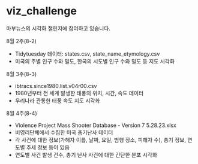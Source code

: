 # viz_challenge

마부뉴스의 시각화 챌린지에 참여하고 있습니다. 

8월 2주(8-2)
- Tidytuesday 데이터: states.csv, state_name_etymology.csv
- 미국의 주별 인구 수와 밀도, 한국의 시도별 인구 수와 밀도 등 지도 시각화

8월 3주(8-3)
- ibtracs.since1980.list.v04r00.csv
- 1980년부터 전 세계 발생한 태풍의 위치, 시간, 속도 데이터
- 우리나라 관통한 태풍 속도 지도 시각화

8월 4주(8-4)
- Violence Project Mass Shooter Database - Version 7 5.28.23.xlsx
- 비영리단체에서 수집한 미국 총기난사 데이터
- 각 사건에 대한 정보(가해자 이름, 날짜, 요일, 범행 장소, 피해자 수), 총기 정보, 연도별 추세 정보 등이 있음
- 연도별 사건 발생 건수, 총기 난사 사건에 대한 간단한 분포 시각화 
